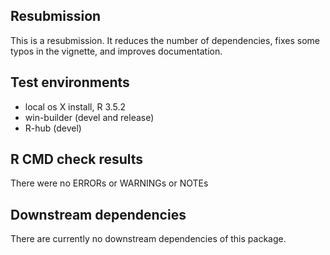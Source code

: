 ## Resubmission
This is a resubmission. It reduces the number of dependencies, fixes some typos in the vignette, and improves documentation.

## Test environments
* local os X install, R 3.5.2
* win-builder (devel and release)
* R-hub (devel)

## R CMD check results
There were no ERRORs or WARNINGs or NOTEs

## Downstream dependencies
There are currently no downstream dependencies of this package.
